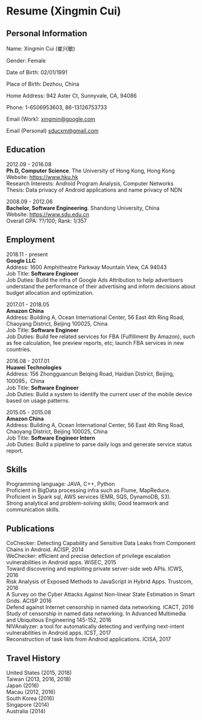 Resume (Xingmin Cui)
============

Personal Information
--------------------
Name: Xingmin Cui (崔兴敏)

Gender: Female

Date of Birth: 02/01/1991

Place of Birth: Dezhou, China

Home Address: 942 Aster Ct, Sunnyvale, CA, 94086

Phone: 1-6506953603, 86-13126753733

Email (Work): xingmin@google.com

Email (Personal) sducxm@gmail.com

Education
---------
2012.09 - 2016.08\
**Ph.D, Computer Science**. The University of Hong Kong, Hong Kong\
Website: https://www.hku.hk \
Research Interests: Android Program Analysis, Computer Networks\
Thesis: Data privacy of Android applications and name privacy of NDN

2008.09 - 2012.06\
**Bachelor, Software Engineering**. Shandong University, China\
Website: https://www.sdu.edu.cn \
Overall GPA: ??/100; Rank: 1/357


Employment
----------
2018.11 - present\
**Google LLC**\
Address: 1600 Amphitheatre Parkway Mountain View, CA 94043\
Job Title: **Software Engineer**\
Job Duties: Build the infra of Google Ads Attribution to help advertisers understand the performance of their advertising and inform decisions about budget allocation and optimization.

2017.01 - 2018.05\
**Amazon China**\
Address: Building A, Ocean International Center, 56 East 4th Ring Road, Chaoyang District, Beijing 100025, China\
Job Title: **Software Engineer**\
Job Duties: Build fee related services for FBA (Fulfillment By Amazon), such as fee calculation, fee preview reports, etc; launch FBA services in new countries.

2016.08 - 2017.01\
**Huawei Technologies**\
Address: 156 Zhongguancun Beiqing Road, Haidian District, Beijing, 100095，China\
Job Title: **Software Engineer**\
Job Duties: Build a system to identify the current user of the mobile device based on usage patterns.

2015.05 - 2015.08\
**Amazon China**\
Address: Building A, Ocean International Center, 56 East 4th Ring Road, Chaoyang District, Beijing 100025, China\
Job Title: **Software Engineer Intern**\
Job Duties: Build a pipeline to parse daily logs and generate service status report. 

Skills
--------------
Programming language: JAVA, C++, Python\
Proficient in BigData processing infra such as Flume, MapReduce.\
Proficient in Spark sql, AWS services (EMR, SQS, DynamoDB, S3).\
Strong analytical and problem-solving skills; Good teamwork and communication skills. 



Publications 
--------------
CoChecker: Detecting Capability and Sensitive Data Leaks from Component Chains in Android. ACISP, 2014\
WeChecker: efficient and precise detection of privilege escalation vulnerabilities in Android apps. WiSEC, 2015\
Toward discovering and exploiting private server-side web APIs. ICWS, 2016\
Risk Analysis of Exposed Methods to JavaScript in Hybrid Apps. Trustcom, 2016\
A Survey on the Cyber Attacks Against Non-linear State Estimation in Smart Grids. ACISP 2016\
Defend against Internet censorship in named data networking. ICACT, 2016\
Study of censorship in named data networking. In Advanced Multimedia and Ubiquitous Engineering 145-152, 2016\
NIVAnalyzer: a tool for automatically detecting and verifying next-intent vulnerabilities in Android apps. ICST, 2017\
Reconstruction of task lists from Android applications. ICISA, 2017


Travel History
--------------
United States (2015, 2018)\
Taiwan (2013, 2016, 2018)\
Japan (2016)\
Macau (2012, 2016)\
South Korea (2016)\
Singapore (2014)\
Australia (2014)





